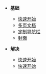 * **基础**
    * [快速开始](zh-cn/quickstart.md)
    * [多页文档](zh-cn/more-pages.md)
    * [定制导航栏](zh-cn/custom-navbar.md)
    * [封面](zh-cn/cover.md)
  
* **解决**
    * [快速开始](zh-cn/quickstart.md)
    * [快速开始](zh-cn/quickstart.md)